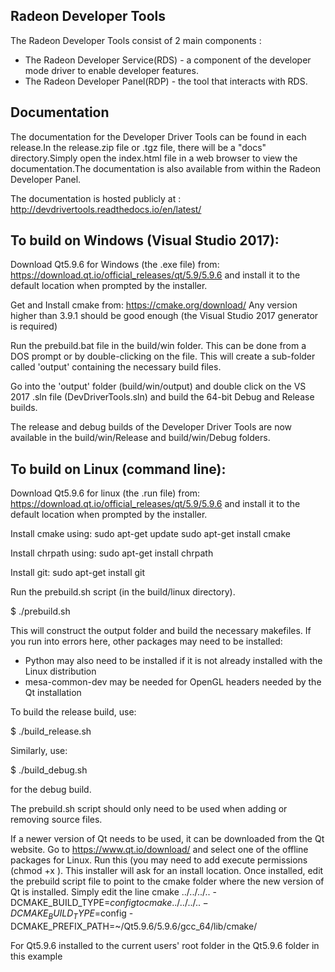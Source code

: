 Radeon Developer Tools
----------------------
The Radeon Developer Tools consist of 2 main components :

* The Radeon Developer Service(RDS) - a component of the developer mode driver to enable developer features.
* The Radeon Developer Panel(RDP) - the tool that interacts with RDS.

Documentation
-------------
The documentation for the Developer Driver Tools can be found in each release.In the release.zip file or .tgz file, there will be a "docs" directory.Simply open the index.html file in a web browser to view the documentation.The documentation is also available from within the Radeon Developer Panel.

The documentation is hosted publicly at : http://devdrivertools.readthedocs.io/en/latest/

To build on Windows (Visual Studio 2017):
-----------------------------------------
Download Qt5.9.6 for Windows (the .exe file) from:
 https://download.qt.io/official_releases/qt/5.9/5.9.6
and install it to the default location when prompted by the installer.

Get and Install cmake from:
 https://cmake.org/download/
Any version higher than 3.9.1 should be good enough (the Visual Studio 2017
generator is required)

Run the prebuild.bat file in the build/win folder. This can be done from a DOS
prompt or by double-clicking on the file. This will create a sub-folder called
'output' containing the necessary build files.

Go into the 'output' folder (build/win/output) and double click on the VS 2017
.sln file (DevDriverTools.sln) and build the 64-bit Debug and Release builds.

The release and debug builds of the Developer Driver Tools are now available
in the build/win/Release and build/win/Debug folders.


To build on Linux (command line):
---------------------------------
Download Qt5.9.6 for linux (the .run file) from:
 https://download.qt.io/official_releases/qt/5.9/5.9.6
and install it to the default location when prompted by the installer.

Install cmake using:
 sudo apt-get update
 sudo apt-get install cmake

Install chrpath using:
 sudo apt-get install chrpath

Install git:
 sudo apt-get install git

Run the prebuild.sh script (in the build/linux directory).

$ ./prebuild.sh

This will construct the output folder and build the necessary makefiles. If you run into errors here,
other packages may need to be installed:
 - Python may also need to be installed if it is not already installed with the Linux distribution
 - mesa-common-dev may be needed for OpenGL headers needed by the Qt installation

To build the release build, use:

$ ./build_release.sh

Similarly, use:

$ ./build_debug.sh

for the debug build.

The prebuild.sh script should only need to be used when adding or removing
source files.


If a newer version of Qt needs to be used, it can be downloaded from the Qt website.
Go to https://www.qt.io/download/ and select one of the offline packages for Linux.
Run this (you may need to add execute permissions (chmod +x <downloaded file>). This
installer will ask for an install location. Once installed, edit the prebuild script file
to point to the cmake folder where the new version of Qt is installed. Simply edit the
line
        cmake ../../../.. -DCMAKE_BUILD_TYPE=$config
to
        cmake ../../../.. -DCMAKE_BUILD_TYPE=$config -DCMAKE_PREFIX_PATH=~/Qt5.9.6/5.9.6/gcc_64/lib/cmake/

For Qt5.9.6 installed to the current users' root folder in the Qt5.9.6 folder in this example

